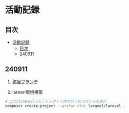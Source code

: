 # 活動記録

## 目次

- [活動記録](#活動記録)
  - [目次](#目次)
  - [240911](#240911)

## 240911

1. [該当ブランチ](https://github.com/nekkiChan/Portfolio/tree/240911)

2. laravel環境構築

```bash
# gitcloneを行ったディレクトリ内で以下のコマンドを実行
composer create-project --prefer-dist laravel/laravel .
```
